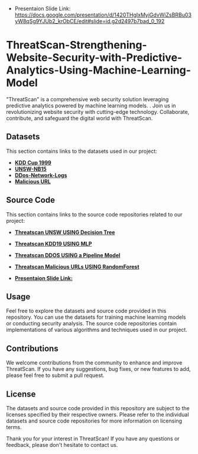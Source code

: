 * Presentaion Slide Link: https://docs.google.com/presentation/d/1420THgIxMyjGdvWiZsBRBu03yW8qSg9YJUb2_krObCE/edit#slide=id.g2d2497b7bad_0_192



# ThreatScan-Strengthening-Website-Security-with-Predictive-Analytics-Using-Machine-Learning-Model
"ThreatScan" is a comprehensive web security solution leveraging predictive analytics powered by machine learning models. . Join us in revolutionizing website security with cutting-edge technology. Collaborate, contribute, and safeguard the digital world with ThreatScan.

## Datasets

This section contains links to the datasets used in our project:

- **[KDD Cup 1999](https://www.kaggle.com/datasets/galaxyh/kdd-cup-1999-data)**
- **[UNSW-NB15](https://www.kaggle.com/datasets/mrwellsdavid/unsw-nb15)**
- **[DDos-Network-Logs](https://www.kaggle.com/datasets/jacobvs/ddos-attack-network-logs)**
- **[Malicious URL](https://www.kaggle.com/datasets/sid321axn/malicious-urls-dataset)**

## Source Code

This section contains links to the source code repositories related to our project:

- **[Threatscan UNSW USING Decision Tree ](https://www.kaggle.com/code/emammame/threat-scan-unsw)**
- **[Threatscan KDD19 USING MLP](https://www.kaggle.com/code/emammame/threat-scan-kddcup)**
- **[Threatscan DDOS USING a Pipeline Model](https://www.kaggle.com/code/emammame/thread-scan-ddos?rvi=1)**
- **[Threatscan Malicious URLs USING RandomForest](https://www.kaggle.com/code/hridoy1000/malicious-url-classification-using-randomforest?rvi=1)**
  

- **[Presentaion Slide Link:](https://docs.google.com/presentation/d/1420THgIxMyjGdvWiZsBRBu03yW8qSg9YJUb2_krObCE/edit#slide=id.g2d2497b7bad_0_192)**

  

## Usage

Feel free to explore the datasets and source code provided in this repository. You can use the datasets for training machine learning models or conducting security analysis. The source code repositories contain implementations of various algorithms and techniques used in our project.

## Contributions

We welcome contributions from the community to enhance and improve ThreatScan. If you have any suggestions, bug fixes, or new features to add, please feel free to submit a pull request.

## License

The datasets and source code provided in this repository are subject to the licenses specified by their respective owners. Please refer to the individual datasets and source code repositories for more information on licensing terms.

Thank you for your interest in ThreatScan! If you have any questions or feedback, please don't hesitate to contact us.
